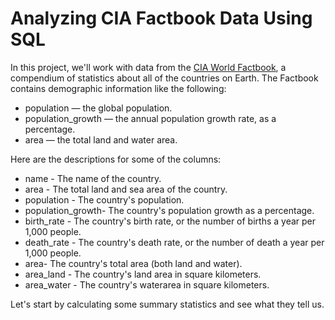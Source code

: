# Analyzing CIA Factbook Data Using SQL

In this project, we'll work with data from the [CIA World Factbook](https://www.cia.gov/library/publications/the-world-factbook/), a compendium of statistics about all of the countries on Earth. The Factbook contains demographic information like the following:

* population — the global population.
* population_growth — the annual population growth rate, as a percentage.
* area — the total land and water area.


Here are the descriptions for some of the columns:

* name - The name of the country.
* area - The total land and sea area of the country.
* population - The country's population.
* population_growth- The country's population growth as a percentage.
* birth_rate - The country's birth rate, or the number of births a year per 1,000 people.
* death_rate - The country's death rate, or the number of death a year per 1,000 people.
* area- The country's total area (both land and water).
* area_land - The country's land area in square kilometers.
* area_water - The country's waterarea in square kilometers.

Let's start by calculating some summary statistics and see what they tell us.

